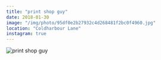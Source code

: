```yaml
---
title: "print shop guy"
date: 2018-01-30
image: "/img/photo/95df0e2b27932c4d268481f2bc0f4960.jpg"
location: "Coldharbour Lane"
instagram: true
---
```


![print shop guy](/img/photo/95df0e2b27932c4d268481f2bc0f4960.jpg)
